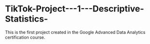 # TikTok-Project---1---Descriptive-Statistics-
This is the first project created in the Google Advanced Data Analytics certification course. 
